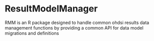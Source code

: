 # ResultModelManager
RMM is an R package designed to handle common ohdsi results data management functions by providing a common API for data model migrations and definitions
